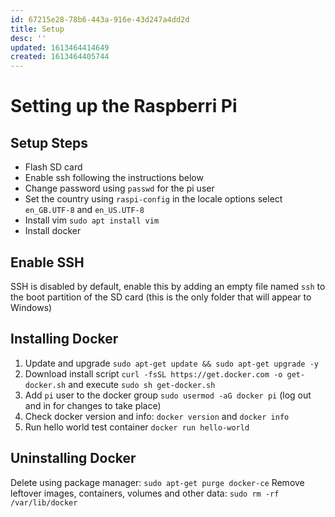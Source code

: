 ```yaml
---
id: 67215e28-78b6-443a-916e-43d247a4dd2d
title: Setup
desc: ''
updated: 1613464414649
created: 1613464405744
---
```


# Setting up the Raspberri Pi

## Setup Steps
- Flash SD card
- Enable ssh following the instructions below
- Change password using `passwd` for the pi user
- Set the country using `raspi-config` in the locale options select `en_GB.UTF-8` and `en_US.UTF-8`
- Install vim `sudo apt install vim`
- Install docker 

## Enable SSH
SSH is disabled by default, enable this by adding an empty file named `ssh` to the boot partition of the SD card (this is the only folder that will appear to Windows)

## Installing Docker
1. Update and upgrade `sudo apt-get update && sudo apt-get upgrade -y`
2. Download install script `curl -fsSL https://get.docker.com -o get-docker.sh` and execute `sudo sh get-docker.sh`
3. Add `pi` user to the docker group `sudo usermod -aG docker pi` (log out and in for changes to take place)
4. Check docker version and info: `docker version` and `docker info`
5. Run hello world test container `docker run hello-world`

## Uninstalling Docker
Delete using package manager: 
`sudo apt-get purge docker-ce`
Remove leftover images, containers, volumes and other data: 
`sudo rm -rf /var/lib/docker`

